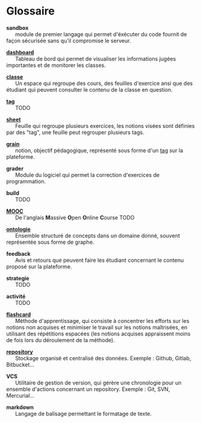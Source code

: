 # Glossaire

**sandbox**\
 &nbsp;&nbsp;&nbsp;&nbsp;&nbsp;&nbsp;module de premier langage qui permet d'éxécuter du code fournit de façon sécurisée
 sans qu'il compromise le serveur.
 
**[dashboard](concept/tableaudebord.md)**\
 &nbsp;&nbsp;&nbsp;&nbsp;&nbsp;&nbsp;Tableau de bord qui permet de visualiser les informations jugées importantes et de 
 monitorer les classes.

**[classe](concept/classe.md)**\
 &nbsp;&nbsp;&nbsp;&nbsp;&nbsp;&nbsp;Un espace qui regroupe des cours, des feuilles d'exercice ansi que des étudiant qui 
 peuvent consulter le contenu de la classe en question. 
 
**[tag](concept/tag.md)**\
&nbsp;&nbsp;&nbsp;&nbsp;&nbsp;&nbsp;TODO

**[sheet](concept/feuille.md)**\
 &nbsp;&nbsp;&nbsp;&nbsp;&nbsp;&nbsp;Feuille qui regroupe plusieurs exercices, les notions visées sont définies par des 
 "tag", une feuille peut regrouper plusieurs tags.
 
**[grain](concept/grain.md)**\
 &nbsp;&nbsp;&nbsp;&nbsp;&nbsp;&nbsp;notion, objectif pédagogique, représenté sous forme d'un [tag](concept/tag.md) 
 sur la plateforme.
 
**grader**\
 &nbsp;&nbsp;&nbsp;&nbsp;&nbsp;&nbsp;Module du logiciel qui permet la correction d'exercices de programmation.

**build**\
 &nbsp;&nbsp;&nbsp;&nbsp;&nbsp;&nbsp;TODO
 
**[MOOC](https://fr.wikipedia.org/wiki/Massive_Open_Online_Course)**\
 &nbsp;&nbsp;&nbsp;&nbsp;&nbsp;&nbsp;De l'anglais **M**assive **O**pen **O**nline **C**ourse TODO

**[ontologie](https://fr.wikipedia.org/wiki/Ontologie_(informatique))**\
 &nbsp;&nbsp;&nbsp;&nbsp;&nbsp;&nbsp;Ensemble structuré de concepts dans un domaine donné, souvent représentée sous 
 forme de graphe.
 
**feedback**\
 &nbsp;&nbsp;&nbsp;&nbsp;&nbsp;&nbsp;Avis et retours que peuvent faire les étudiant concernant le contenu proposé sur la
 plateforme.

**strategie**\
 &nbsp;&nbsp;&nbsp;&nbsp;&nbsp;&nbsp;TODO
 
**activité**\
 &nbsp;&nbsp;&nbsp;&nbsp;&nbsp;&nbsp;TODO
 
**[flashcard](https://fr.wikipedia.org/wiki/Carte_m%C3%A9moire_(apprentissage))**\
 &nbsp;&nbsp;&nbsp;&nbsp;&nbsp;&nbsp;Méthode d'apprentissage, qui consiste à concentrer les efforts sur les notions
 non acquises et minimiser le travail sur les notions maîtrisées, en utilisant des répétitions espacées (les notions 
 acquises appraissent moins de fois lors du déroulement de la méthode).
 
**[repository](https://fr.wikipedia.org/wiki/D%C3%A9p%C3%B4t_(informatique))**\
 &nbsp;&nbsp;&nbsp;&nbsp;&nbsp;&nbsp;Stockage organisé et centralisé des données. Exemple : Github, Gitlab, Bitbucket...
 
**VCS**\
&nbsp;&nbsp;&nbsp;&nbsp;&nbsp;&nbsp;Utilitaire de gestion de version, qui gérère une chronologie pour un ensemble
d'actions concernant un repository. Exemple : Git, SVN, Mercurial...
 
**markdown**\
&nbsp;&nbsp;&nbsp;&nbsp;&nbsp;&nbsp;Langage de balisage permettant le formatage de texte.
<!---
Author : Elaad
Validator :
-->
